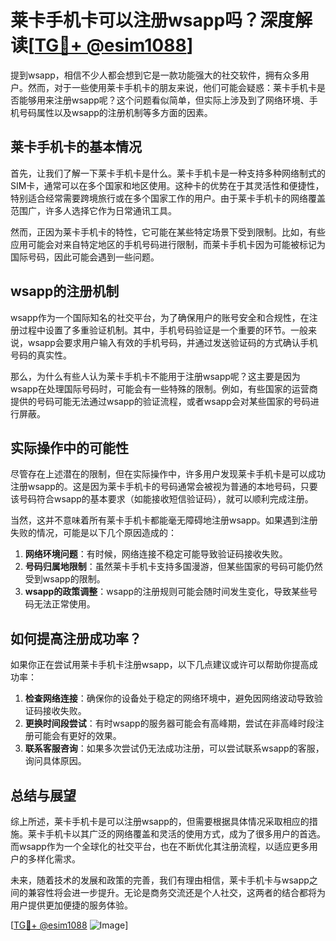 # 莱卡手机卡可以注册wsapp吗？深度解读[[TG💪+ @esim1088](https://t.me/s/esim1088)]

提到wsapp，相信不少人都会想到它是一款功能强大的社交软件，拥有众多用户。然而，对于一些使用莱卡手机卡的朋友来说，他们可能会疑惑：莱卡手机卡是否能够用来注册wsapp呢？这个问题看似简单，但实际上涉及到了网络环境、手机号码属性以及wsapp的注册机制等多方面的因素。

## 莱卡手机卡的基本情况

首先，让我们了解一下莱卡手机卡是什么。莱卡手机卡是一种支持多种网络制式的SIM卡，通常可以在多个国家和地区使用。这种卡的优势在于其灵活性和便捷性，特别适合经常需要跨境旅行或在多个国家工作的用户。由于莱卡手机卡的网络覆盖范围广，许多人选择它作为日常通讯工具。

然而，正因为莱卡手机卡的特性，它可能在某些特定场景下受到限制。比如，有些应用可能会对来自特定地区的手机号码进行限制，而莱卡手机卡因为可能被标记为国际号码，因此可能会遇到一些问题。

## wsapp的注册机制

wsapp作为一个国际知名的社交平台，为了确保用户的账号安全和合规性，在注册过程中设置了多重验证机制。其中，手机号码验证是一个重要的环节。一般来说，wsapp会要求用户输入有效的手机号码，并通过发送验证码的方式确认手机号码的真实性。

那么，为什么有些人认为莱卡手机卡不能用于注册wsapp呢？这主要是因为wsapp在处理国际号码时，可能会有一些特殊的限制。例如，有些国家的运营商提供的号码可能无法通过wsapp的验证流程，或者wsapp会对某些国家的号码进行屏蔽。

## 实际操作中的可能性

尽管存在上述潜在的限制，但在实际操作中，许多用户发现莱卡手机卡是可以成功注册wsapp的。这是因为莱卡手机卡的号码通常会被视为普通的本地号码，只要该号码符合wsapp的基本要求（如能接收短信验证码），就可以顺利完成注册。

当然，这并不意味着所有莱卡手机卡都能毫无障碍地注册wsapp。如果遇到注册失败的情况，可能是以下几个原因造成的：

1. **网络环境问题**：有时候，网络连接不稳定可能导致验证码接收失败。
2. **号码归属地限制**：虽然莱卡手机卡支持多国漫游，但某些国家的号码可能仍然受到wsapp的限制。
3. **wsapp的政策调整**：wsapp的注册规则可能会随时间发生变化，导致某些号码无法正常使用。

## 如何提高注册成功率？

如果你正在尝试用莱卡手机卡注册wsapp，以下几点建议或许可以帮助你提高成功率：

1. **检查网络连接**：确保你的设备处于稳定的网络环境中，避免因网络波动导致验证码接收失败。
2. **更换时间段尝试**：有时wsapp的服务器可能会有高峰期，尝试在非高峰时段注册可能会有更好的效果。
3. **联系客服咨询**：如果多次尝试仍无法成功注册，可以尝试联系wsapp的客服，询问具体原因。

## 总结与展望

综上所述，莱卡手机卡是可以注册wsapp的，但需要根据具体情况采取相应的措施。莱卡手机卡以其广泛的网络覆盖和灵活的使用方式，成为了很多用户的首选。而wsapp作为一个全球化的社交平台，也在不断优化其注册流程，以适应更多用户的多样化需求。

未来，随着技术的发展和政策的完善，我们有理由相信，莱卡手机卡与wsapp之间的兼容性将会进一步提升。无论是商务交流还是个人社交，这两者的结合都将为用户提供更加便捷的服务体验。

[[TG💪+ @esim1088](https://t.me/s/esim1088) ![Image](https://i.postimg.cc/4NQfJmqS/Snipaste-2025-05-13-00-14-12.png)]